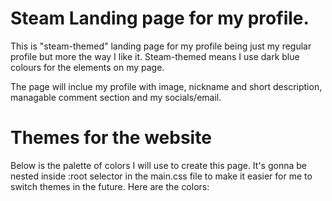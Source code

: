 # Steam Landing page for my profile.

This is "steam-themed" landing page for my profile being just my regular profile but more the way I like it. Steam-themed means I use dark blue colours for the elements on my page.

The page will inclue my profile with image, nickname and short description, managable comment section and my socials/email.

# Themes for the website

Below is the palette of colors I will use to create this page. It's gonna be nested inside :root selector in the main.css file to make it easier for me to switch themes in the future. Here are the colors:




